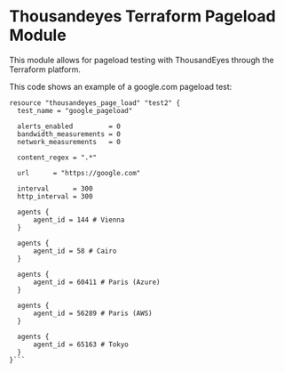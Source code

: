 # Thousandeyes Terraform Pageload Module
 
This module allows for pageload testing with ThousandEyes through the Terraform platform.

This code shows an example of a google.com pageload test:

```
resource "thousandeyes_page_load" "test2" {
  test_name = "google_pageload"
  
  alerts_enabled         = 0
  bandwidth_measurements = 0
  network_measurements   = 0

  content_regex = ".*"
  
  url      = "https://google.com"
  
  interval      = 300
  http_interval = 300
	
  agents {
      agent_id = 144 # Vienna
  }
  
  agents {
      agent_id = 58 # Cairo
  }
  
  agents {
      agent_id = 60411 # Paris (Azure)
  }
	
  agents {
      agent_id = 56289 # Paris (AWS)
  }
	
  agents {
      agent_id = 65163 # Tokyo
  }
}```

